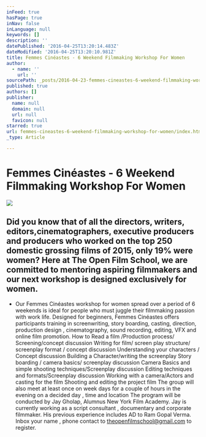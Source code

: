 ```yaml
---
inFeed: true
hasPage: true
inNav: false
inLanguage: null
keywords: []
description: ''
datePublished: '2016-04-25T13:20:14.483Z'
dateModified: '2016-04-25T13:20:10.981Z'
title: Femmes Cinéastes - 6 Weekend Filmmaking Workshop For Women
author:
  - name: ''
    url: ''
sourcePath: _posts/2016-04-23-femmes-cineastes-6-weekend-filmmaking-workshop-for-women.md
published: true
authors: []
publisher:
  name: null
  domain: null
  url: null
  favicon: null
starred: true
url: femmes-cineastes-6-weekend-filmmaking-workshop-for-women/index.html
_type: Article

---
```

# Femmes Cinéastes - 6 Weekend Filmmaking Workshop For Women
![](https://the-grid-user-content.s3-us-west-2.amazonaws.com/7b9eca08-1415-44cb-93fe-6f0fb52c0af7.png)

## Did you know that of all the directors, writers, editors,cinematographers, executive producers and producers who worked on the top 250 domestic grossing films of 2015, only 19% were women? Here at The Open Film School, we are committed to mentoring aspiring filmmakers and our next workshop is designed exclusively for women.

* Our Femmes Cinéastes workshop for women spread over a period of 6 weekends is ideal for people who must juggle their filmmaking passion with work life. Designed for beginners, Femmes Cinéastes offers participants training in screenwriting, story boarding, casting, direction, production design , cinematography, sound recording, editing, VFX and online film promotion. How to Read a film /Production process/ Screening/concept discussion Writing for film/ screen play structure/ screenplay format / concept discussion Understanding your characters / Concept discussion Building a Character/writing the screenplay Story boarding / camera basics/ screenplay discussion Camera Basics and simple shooting techniques/Screenplay discussion Editing techniques and formats/Screenplay discussion Working with a camera/Actors and casting for the film Shooting and editing the project film The group will also meet at least once on week days for a couple of hours in the evening on a decided day , time and location The program will be conducted by Jay Gholap, Alumnus New York Film Academy. Jay is currently working as a script consultant , documentary and corporate filmmaker. His previous experience includes AD to Ram Gopal Verma. Inbox your name , phone contact to theopenfilmschool@gmail.com to register.